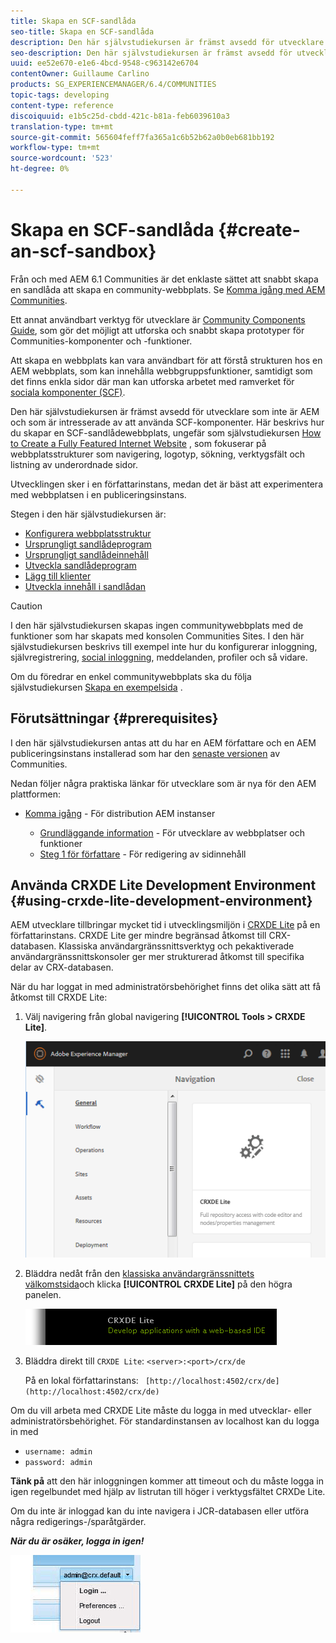 ```yaml
---
title: Skapa en SCF-sandlåda
seo-title: Skapa en SCF-sandlåda
description: Den här självstudiekursen är främst avsedd för utvecklare som inte är AEM och som är intresserade av att använda SCF-komponenter.  Här går vi igenom hur man skapar en SCF-sandlådeplats
seo-description: Den här självstudiekursen är främst avsedd för utvecklare som inte är AEM och som är intresserade av att använda SCF-komponenter.  Här går vi igenom hur man skapar en SCF-sandlådeplats
uuid: ee52e670-e1e6-4bcd-9548-c963142e6704
contentOwner: Guillaume Carlino
products: SG_EXPERIENCEMANAGER/6.4/COMMUNITIES
topic-tags: developing
content-type: reference
discoiquuid: e1b5c25d-cbdd-421c-b81a-feb6039610a3
translation-type: tm+mt
source-git-commit: 565604feff7fa365a1c6b52b62a0b0eb681bb192
workflow-type: tm+mt
source-wordcount: '523'
ht-degree: 0%

---
```




# Skapa en SCF-sandlåda {#create-an-scf-sandbox}


Från och med AEM 6.1 Communities är det enklaste sättet att snabbt skapa en sandlåda att skapa en community-webbplats. Se [Komma igång med AEM Communities](getting-started.md).

Ett annat användbart verktyg för utvecklare är [Community Components Guide](components-guide.md), som gör det möjligt att utforska och snabbt skapa prototyper för Communities-komponenter och -funktioner.

Att skapa en webbplats kan vara användbart för att förstå strukturen hos en AEM webbplats, som kan innehålla webbgruppsfunktioner, samtidigt som det finns enkla sidor där man kan utforska arbetet med ramverket för [sociala komponenter (SCF)](scf.md).

Den här självstudiekursen är främst avsedd för utvecklare som inte är AEM och som är intresserade av att använda SCF-komponenter. Här beskrivs hur du skapar en SCF-sandlådewebbplats, ungefär som självstudiekursen [How to Create a Fully Featured Internet Website](../../help/sites-developing/website.md) , som fokuserar på webbplatsstrukturer som navigering, logotyp, sökning, verktygsfält och listning av underordnade sidor.

Utvecklingen sker i en författarinstans, medan det är bäst att experimentera med webbplatsen i en publiceringsinstans.

Stegen i den här självstudiekursen är:

* [Konfigurera webbplatsstruktur](setup-website.md)
* [Ursprungligt sandlådeprogram](initial-app.md)
* [Ursprungligt sandlådeinnehåll](initial-content.md)
* [Utveckla sandlådeprogram](develop-app.md)
* [Lägg till klienter](add-clientlibs.md)
* [Utveckla innehåll i sandlådan](develop-content.md)

>[!CAUTION]
>
>I den här självstudiekursen skapas ingen communitywebbplats med de funktioner som har skapats med konsolen [](sites-console.md)Communities Sites. I den här självstudiekursen beskrivs till exempel inte hur du konfigurerar inloggning, självregistrering, [social inloggning](social-login.md), meddelanden, profiler och så vidare.
>
>Om du föredrar en enkel communitywebbplats ska du följa självstudiekursen [Skapa en exempelsida](create-sample-page.md) .

## Förutsättningar {#prerequisites}

I den här självstudiekursen antas att du har en AEM författare och en AEM publiceringsinstans installerad som har den [senaste versionen](deploy-communities.md#latest-releases) av Communities.

Nedan följer några praktiska länkar för utvecklare som är nya för den AEM plattformen:

* [Komma igång](../../help/sites-deploying/deploy.md#getting-started) - För distribution AEM instanser

   * [Grundläggande information](../../help/sites-developing/the-basics.md) - För utvecklare av webbplatser och funktioner
   * [Steg 1 för författare](../../help/sites-authoring/first-steps.md) - För redigering av sidinnehåll

## Använda CRXDE Lite Development Environment {#using-crxde-lite-development-environment}

AEM utvecklare tillbringar mycket tid i utvecklingsmiljön i [CRXDE Lite](../../help/sites-developing/developing-with-crxde-lite.md) på en författarinstans. CRXDE Lite ger mindre begränsad åtkomst till CRX-databasen. Klassiska användargränssnittsverktyg och pekaktiverade användargränssnittskonsoler ger mer strukturerad åtkomst till specifika delar av CRX-databasen.

När du har loggat in med administratörsbehörighet finns det olika sätt att få åtkomst till CRXDE Lite:

1. Välj navigering från global navigering **[!UICONTROL Tools > CRXDE Lite]**.

   ![chlimage_1-350](assets/chlimage_1-350.png)

2. Bläddra nedåt från den [klassiska användargränssnittets välkomstsida](http://localhost:4502/welcome.html)och klicka **[!UICONTROL CRXDE Lite]** på den högra panelen.

   ![chlimage_1-351](assets/chlimage_1-351.png)

3. Bläddra direkt till `CRXDE Lite`: `<server>:<port>/crx/de`

   På en lokal författarinstans: ` [http://localhost:4502/crx/de](http://localhost:4502/crx/de)`

Om du vill arbeta med CRXDE Lite måste du logga in med utvecklar- eller administratörsbehörighet. För standardinstansen av localhost kan du logga in med

* `username: admin`
* `password: admin`


**Tänk på** att den här inloggningen kommer att timeout och du måste logga in igen regelbundet med hjälp av listrutan till höger i verktygsfältet CRXDe Lite.

Om du inte är inloggad kan du inte navigera i JCR-databasen eller utföra några redigerings-/sparåtgärder.

***När du är osäker, logga in igen!***

![chlimage_1-352](assets/chlimage_1-352.png)
